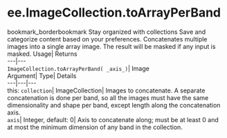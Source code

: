  
#  ee.ImageCollection.toArrayPerBand
bookmark_borderbookmark Stay organized with collections  Save and categorize content based on your preferences. 
Concatenates multiple images into a single array image. The result will be masked if any input is masked. 
Usage| Returns  
---|---  
`ImageCollection.toArrayPerBand( _axis_)`| Image  
Argument| Type| Details  
---|---|---  
this: `collection`| ImageCollection| Images to concatenate. A separate concatenation is done per band, so all the images must have the same dimensionality and shape per band, except length along the concatenation axis.  
`axis`| Integer, default: 0| Axis to concatenate along; must be at least 0 and at most the minimum dimension of any band in the collection.  
